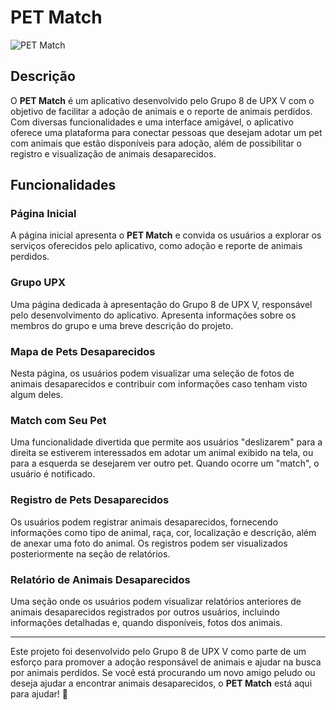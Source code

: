 # PET Match

![PET Match](src/img/logo.png)

## Descrição
O **PET Match** é um aplicativo desenvolvido pelo Grupo 8 de UPX V com o objetivo de facilitar a adoção de animais e o reporte de animais perdidos. Com diversas funcionalidades e uma interface amigável, o aplicativo oferece uma plataforma para conectar pessoas que desejam adotar um pet com animais que estão disponíveis para adoção, além de possibilitar o registro e visualização de animais desaparecidos.

## Funcionalidades

### Página Inicial
A página inicial apresenta o **PET Match** e convida os usuários a explorar os serviços oferecidos pelo aplicativo, como adoção e reporte de animais perdidos.

### Grupo UPX
Uma página dedicada à apresentação do Grupo 8 de UPX V, responsável pelo desenvolvimento do aplicativo. Apresenta informações sobre os membros do grupo e uma breve descrição do projeto.

### Mapa de Pets Desaparecidos
Nesta página, os usuários podem visualizar uma seleção de fotos de animais desaparecidos e contribuir com informações caso tenham visto algum deles.

### Match com Seu Pet
Uma funcionalidade divertida que permite aos usuários "deslizarem" para a direita se estiverem interessados em adotar um animal exibido na tela, ou para a esquerda se desejarem ver outro pet. Quando ocorre um "match", o usuário é notificado.

### Registro de Pets Desaparecidos
Os usuários podem registrar animais desaparecidos, fornecendo informações como tipo de animal, raça, cor, localização e descrição, além de anexar uma foto do animal. Os registros podem ser visualizados posteriormente na seção de relatórios.

### Relatório de Animais Desaparecidos
Uma seção onde os usuários podem visualizar relatórios anteriores de animais desaparecidos registrados por outros usuários, incluindo informações detalhadas e, quando disponíveis, fotos dos animais.

---
Este projeto foi desenvolvido pelo Grupo 8 de UPX V como parte de um esforço para promover a adoção responsável de animais e ajudar na busca por animais perdidos. Se você está procurando um novo amigo peludo ou deseja ajudar a encontrar animais desaparecidos, o **PET Match** está aqui para ajudar! 🐾
